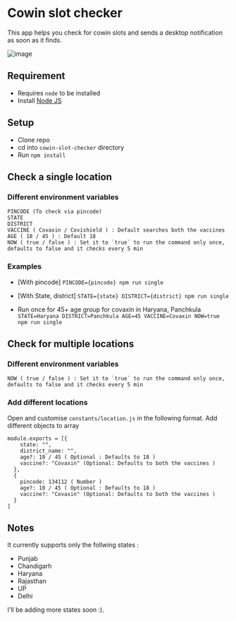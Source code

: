 # Cowin slot checker
This app helps you check for cowin slots and sends a desktop notification as soon as it finds.

![image](https://user-images.githubusercontent.com/19853007/117050646-363f7d80-ad33-11eb-85c0-c422ebaa4972.png)

## Requirement
- Requires `node` to be installed
- Install [Node JS](https://nodejs.org/en/download/)

## Setup
- Clone repo
- cd into `cowin-slot-checker` directory
- Run `npm install`


## Check a single location
### Different environment variables
```
PINCODE (To check via pincode)
STATE 
DISTRICT 
VACCINE ( Covaxin / Covishield ) : Default searches both the vaccines
AGE ( 18 / 45 ) : Default 18
NOW ( true / false ) : Set it to `true` to run the command only once, defaults to false and it checks every 5 min
```

### Examples
- [With pincode] `PINCODE={pincode} npm run single`
- [With State, district] `STATE={state} DISTRICT={district} npm run single`

- Run once for 45+ age group for covaxin in Haryana, Panchkula `STATE=Haryana DISTRICT=Panchkula AGE=45 VACCINE=Covaxin NOW=true  npm run single`


## Check for multiple locations
### Different environment variables
```
NOW ( true / false ) : Set it to `true` to run the command only once, defaults to false and it checks every 5 min
```

### Add different locations
Open and customise `constants/location.js` in the following format.
Add different objects to array
```
module.exports = [{
    state: "",
    district_name: "",
    age?: 18 / 45 ( Optional : Defaults to 18 )
    vaccine?: "Covaxin" (Optional: Defaults to both the vaccines )
  },
  {
    pincode: 134112 ( Number )
    age?: 18 / 45 ( Optional : Defaults to 18 )
    vaccine?: "Covaxin" (Optional: Defaults to both the vaccines )
  }
]
```

## Notes
It currently supports only the follwing states :
- Punjab
- Chandigarh
- Haryana
- Rajasthan
- UP
- Delhi

I'll be adding more states soon :).
